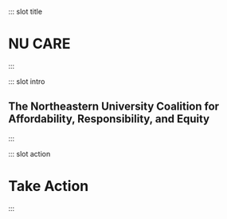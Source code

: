 ::: slot title
# NU CARE
:::

::: slot intro
## The Northeastern University Coalition for Affordability, Responsibility, and Equity

:::


::: slot action
# Take Action


:::